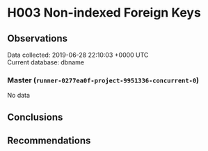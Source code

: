 # H003 Non-indexed Foreign Keys #

## Observations ##
Data collected: 2019-06-28 22:10:03 +0000 UTC  
Current database: dbname  

### Master (`runner-0277ea0f-project-9951336-concurrent-0`) ###


No data


## Conclusions ##


## Recommendations ##

